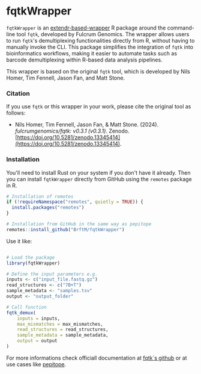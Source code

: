
# fqtkWrapper

`fqtkWrapper` is an [extendr-based-wrapper](https://extendr.github.io/) R package around the command-line tool `fqtk`, developed by Fulcrum Genomics. The wrapper allows users to run `fqtk`'s demultiplexing functionalities directly from R, without having to manually invoke the CLI. This package simplifies the integration of `fqtk` into bioinformatics workflows, making it easier to automate tasks such as barcode demultiplexing within R-based data analysis pipelines.

This wrapper is based on the original `fqtk` tool, which is developed by Nils Homer, Tim Fennell, Jason Fan, and Matt Stone.

### Citation

If you use `fqtk` or this wrapper in your work, please cite the original tool as follows:

- Nils Homer, Tim Fennell, Jason Fan, & Matt Stone. (2024). *fulcrumgenomics/fqtk: v0.3.1 (v0.3.1)*. Zenodo. [https://doi.org/10.5281/zenodo.13345414](https://doi.org/10.5281/zenodo.13345414).

### Installation

You'll need to install Rust on your system if you don't have it already. Then you can install `fqtkWrapper` directly from GitHub using the `remotes` package in R.

```r
# Installation of remotes
if (!requireNamespace("remotes", quietly = TRUE)) {
  install.packages("remotes")
}

# Installation from GitHub in the same way as pepitope
remotes::install_github("BrftM/fqtkWrapper")
````

Use it like:
```r

# Load the package
library(fqtkWrapper)

# Define the input parameters e.g.
inputs <- c("input_file.fastq.gz")
read_structures <- c("7B+T")
sample_metadata <- "samples.tsv"
output <- "output_folder"

# Call function
fqtk_demux(
    inputs = inputs,
    max_mismatches = max_mismatches,
    read_structures = read_structures,
    sample_metadata = sample_metadata,
    output = output
)
```

For more informations check officiall documentation at [fqtk´s github](https://github.com/fulcrumgenomics/fqtk) or at use cases like [pepitope](https://mschubert.github.io/pepitope/).